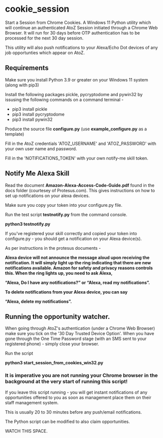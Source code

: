 # cookie_session
Start a Session from Chrome Cookies. A Windows 11 Python utility which will continue an authenticated AtoZ Session initiated through a Chrome Web Browser.
It will run for 30 days before OTP authentication has to be processed for the next 30 day session.

This utility will also push notifications to your Alexa/Echo Dot devices of any job opportunties which appear on AtoZ.

## Requirements

Make sure you install Python 3.9 or greater on your Windows 11 system (along with pip3)

Install the following packages pickle, pycryptodome and pywin32 by issusing the following commands on a command terminal -


* pip3 install pickle
* pip3 install pycryptodome
* pip3 install pywin32


Produce the source file **configure.py** (use **example_configure.py** as a template)

Fill in the AtoZ credentials 'ATOZ_USERNAME' and 'ATOZ_PASSWORD' with your own user name and password.

Fill in the 'NOTIFICATIONS_TOKEN' with your own notify-me skill token.

## Notify Me Alexa Skill

Read the document **Amazon-Alexa-Access-Code-Guide.pdf** found in the docs folder (courtesey of Protesus.com). This gives instructions on how to set up notifications on your alexa devices.

Make sure you copy your token into your configure.py file.

Run the test script **testnotify.py** from the command console. 

**python3 testnotify.py**

If you've registered your skill correctly and copied your token into configure.py - you should get a notification on your Alexa device(s).

As per instructions in the protesus documents -

**Alexa device will not announce the message aloud upon receiving the notification. It will simply light up the ring indicating that there are new notifications available. Amazon for safety and privacy reasons controls this. When the ring lights up, you need to ask Alexa,**

**“Alexa, Do I have any notifications?” or “Alexa, read my notifications”.**

**To delete notifications from your Alexa device, you can say**

**“Alexa, delete my notifications”.**



## Running the opportunity watcher.


When going through AtoZ's authentication (under a Chrome Web Browser) make sure you tick on the '30 Day Trusted Device Option'.
When you have gone through the One Time Password stage (with an SMS sent to your registered phone) - simply close your browser.


Run the script

**python3 start_session_from_cookies_win32.py**

### It is imperative you are not running your Chrome browser in the background at the very start of running this script!

If you leave this script running - you will get instant notifications of any opportunities offered to you as soon as management place them on their staff management system.

This is usually 20 to 30 minutes before any push/email notifications.

The Python script can be modified to also claim opportunities.

WATCH THIS SPACE.
















